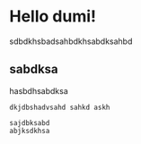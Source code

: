 # Hello dumi!

sdbdkhsbadsahbdkhsabdksahbd

## sabdksa

hasbdhsabdksa

```
dkjdbshadvsahd sahkd askh

sajdbksabd 
abjksdkhsa
```
